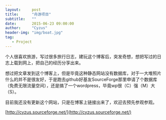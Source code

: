 ```yaml
---
layout:     post
title:      "舟游项目" 
subtitle:   ""
date:       2015-06-23 09:00:00
author:     "Cyzus"
header-img: "img/boat.jpg"
tag:
   - Project
---
```


个人很喜欢旅游，写过很多旅行日志，建玩这个博客后，突发奇想，想把写过的日志上载到网上，把自己的经历分享出来。

想过把文章发到这个博客上，但是毕竟这种静态网站没有数据库，对于一大堆照片什么的并不是很友好，于是跑去github好基友SourceForge那里申请了个数据库（免费无限流量空间），还是搞了一个wordpress，毕竟wp很（C）强（M）大（S）。

目前我还没有更新这个网站，只是在博客上链接出来了，欢迎去预先参观参观。

[http://cyzus.sourceforge.net/](http://cyzus.sourceforge.net/)


